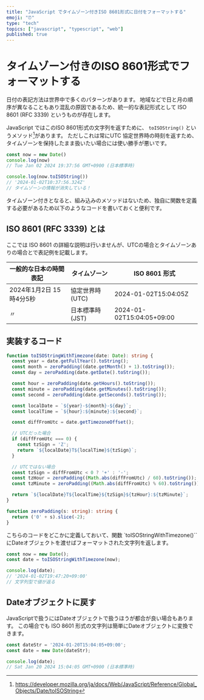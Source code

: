 ```yaml
---
title: "JavaScript でタイムゾーン付きISO 8601形式に日付をフォーマットする"
emoji: "⏰"
type: "tech"
topics: ["javascript", "typescript", "web"]
published: true
---
```


# タイムゾーン付きのISO 8601形式でフォーマットする

日付の表記方法は世界中で多くのパターンがあります。
地域などで日と月の順序が異なることもあり混乱の原因であるため、統一的な表記形式として ISO 8601 (RFC 3339) というものが存在します。

JavaScript ではこのISO 8601形式の文字列を返すために、 `toISOString()` というメソッド[^1]があります。
ただしこれは常にUTC 協定世界時の時刻を返すため、タイムゾーンを保持したまま扱いたい場合には使い勝手が悪いです。

```js
const now = new Date()
console.log(now)
// Tue Jan 02 2024 19:37:56 GMT+0900 (日本標準時)

console.log(now.toISOString())
// '2024-01-02T10:37:56.324Z'
// タイムゾーンの情報が消失している！
```

タイムゾーン付きとなると、組み込みのメソッドはないため、独自に関数を定義する必要があるため以下のようなコードを書いておくと便利です。

## ISO 8601 (RFC 3339) とは

ここでは ISO 8601 の詳細な説明は行いませんが、UTCの場合とタイムゾーンありの場合とで表記例を記載します。

一般的な日本の時間表記 | タイムゾーン | ISO 8601 形式
--- | --- | ---
2024年1月2日 15時4分5秒 | 協定世界時 (UTC) | 2024-01-02T15:04:05Z
〃 | 日本標準時 (JST) | 2024-01-02T15:04:05+09:00

## 実装するコード

```ts
function toISOStringWithTimezone(date: Date): string {
  const year = date.getFullYear().toString();
  const month = zeroPadding((date.getMonth() + 1).toString());
  const day = zeroPadding(date.getDate().toString());

  const hour = zeroPadding(date.getHours().toString());
  const minute = zeroPadding(date.getMinutes().toString());
  const second = zeroPadding(date.getSeconds().toString());

  const localDate = `${year}-${month}-${day}`;
  const localTime = `${hour}:${minute}:${second}`;

  const diffFromUtc = date.getTimezoneOffset();

  // UTCだった場合
  if (diffFromUtc === 0) {
    const tzSign = 'Z';
    return `${localDate}T${localTime}${tzSign}`;
  }

  // UTCではない場合
  const tzSign = diffFromUtc < 0 ? '+' : '-';
  const tzHour = zeroPadding((Math.abs(diffFromUtc) / 60).toString());
  const tzMinute = zeroPadding((Math.abs(diffFromUtc) % 60).toString());

  return `${localDate}T${localTime}${tzSign}${tzHour}:${tzMinute}`;
}

function zeroPadding(s: string): string {
  return ('0' + s).slice(-2);
}
```

こちらのコードをどこかに定義しておいて、関数 `toISOStringWithTimezone()`` にDateオブジェクトを渡せばフォーマットされた文字列を返します。

```ts
const now = new Date();
const date = toISOStringWithTimezone(now);

console.log(date);
// '2024-01-02T19:47:20+09:00'
// 文字列型で値が返る
```

## Dateオブジェクトに戻す

JavaScriptで扱うにはDateオブジェクトで扱うほうが都合が良い場合もあります。
この場合でも ISO 8601 形式の文字列は簡単にDateオブジェクトに変換できます。

```ts
const dateStr = '2024-01-20T15:04:05+09:00';
const date = new Date(dateStr);

console.log(date);
// Sat Jan 20 2024 15:04:05 GMT+0900 (日本標準時)
```

[^1]: https://developer.mozilla.org/ja/docs/Web/JavaScript/Reference/Global_Objects/Date/toISOString
